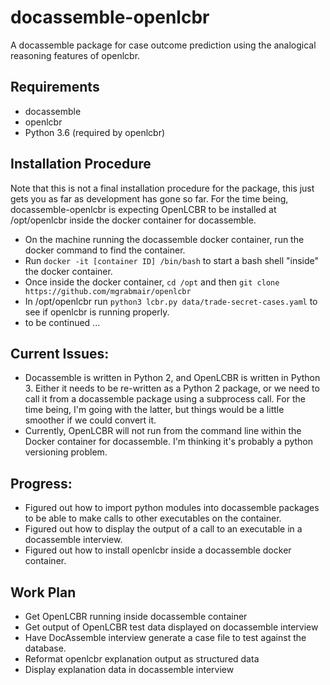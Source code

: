 # docassemble-openlcbr
A docassemble package for case outcome prediction using the analogical reasoning features of openlcbr.
## Requirements
* docassemble
* openlcbr
* Python 3.6 (required by openlcbr)
## Installation Procedure
Note that this is not a final installation procedure for the package, this just gets you as far as development has gone so far.
For the time being, docassemble-openlcbr is expecting OpenLCBR to be installed at /opt/openlcbr inside the docker container for docassemble.
* On the machine running the docassemble docker container, run the docker command to find the container.
* Run `docker -it [container ID] /bin/bash` to start a bash shell "inside" the docker container.
* Once inside the docker container, `cd /opt` and then `git clone https://github.com/mgrabmair/openlcbr`
* In /opt/openlcbr run `python3 lcbr.py data/trade-secret-cases.yaml` to see if openlcbr is running properly.
* to be continued ...
## Current Issues:
* Docassemble is written in Python 2, and OpenLCBR is written in Python 3. Either it needs to be re-written as a Python 2 package, or we need to call it from a docassemble package using a subprocess call.  For the time being, I'm going with the latter, but things would be a little smoother if we could convert it.
* Currently, OpenLCBR will not run from the command line within the Docker container for docassemble. I'm thinking it's probably a python versioning problem.
## Progress:
* Figured out how to import python modules into docassemble packages to be able to make calls to other executables on the container.
* Figured out how to display the output of a call to an executable in a docassemble interview.
* Figured out how to install openlcbr inside a docassemble docker container.
## Work Plan
* Get OpenLCBR running inside docassemble container
* Get output of OpenLCBR test data displayed on docassemble interview
* Have DocAssemble interview generate a case file to test against the database.
* Reformat openlcbr explanation output as structured data
* Display explanation data in docassemble interview
